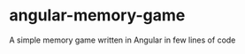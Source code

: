angular-memory-game
===================

A simple memory game written in Angular in few lines of code
